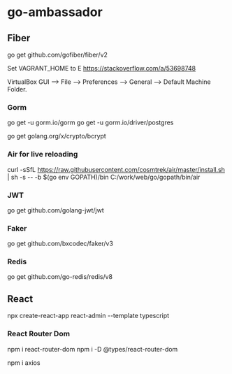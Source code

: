 # go-ambassador

## Fiber
go get github.com/gofiber/fiber/v2

Set VAGRANT_HOME to E
https://stackoverflow.com/a/53698748

VirtualBox GUI --> File --> Preferences --> General --> Default Machine Folder.

### Gorm
go get -u gorm.io/gorm
go get -u gorm.io/driver/postgres


go get golang.org/x/crypto/bcrypt


### Air for live reloading
curl -sSfL https://raw.githubusercontent.com/cosmtrek/air/master/install.sh | sh -s -- -b $(go env GOPATH)/bin
C:/work/web/go/gopath/bin/air

### JWT
go get github.com/golang-jwt/jwt

### Faker
go get github.com/bxcodec/faker/v3

### Redis
go get github.com/go-redis/redis/v8


## React
npx create-react-app react-admin --template typescript

### React Router Dom
npm i react-router-dom
npm i -D @types/react-router-dom

npm i axios
